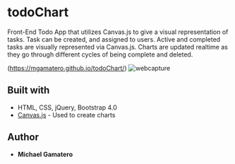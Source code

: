 # todoChart
Front-End Todo App that utilizes Canvas.js to give a visual representation of tasks.
Task can be created, and assigned to users.  Active and completed tasks are visually represented via Canvas.js.
Charts are updated realtime as they go through different cycles of being complete and deleted.

(https://mgamatero.github.io/todoChart/)
![webcapture](https://user-images.githubusercontent.com/32689288/52393598-a5966c00-2a5b-11e9-9cef-2cadd540004b.gif)




## Built with

* HTML, CSS, jQuery, Bootstrap 4.0
* [Canvas.js](https://canvasjs.com/) - Used to create charts

## Author

* **Michael Gamatero**


